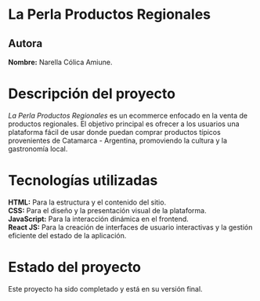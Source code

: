 # La Perla Productos Regionales

## Autora
**Nombre:** Narella Cólica Amiune.

# Descripción del proyecto
*La Perla Productos Regionales* es un ecommerce enfocado en la venta de productos regionales. El objetivo principal es ofrecer a los usuarios una plataforma fácil de usar donde puedan comprar productos típicos provenientes de Catamarca - Argentina, promoviendo la cultura y la gastronomía local. 

# Tecnologías utilizadas
**HTML:** Para la estructura y el contenido del sitio.\
**CSS:** Para el diseño y la presentación visual de la plataforma.\
**JavaScript:** Para la interacción dinámica en el frontend.\
**React JS:** Para la creación de interfaces de usuario interactivas y la gestión eficiente del estado de la aplicación.

# Estado del proyecto
Este proyecto ha sido completado y está en su versión final.